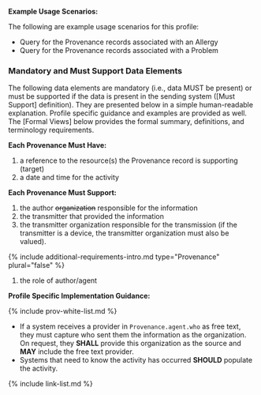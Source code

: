 
**Example Usage Scenarios:**

The following are example usage scenarios for this profile:

-   Query for the Provenance records associated with an Allergy
-   Query for the Provenance records associated with a Problem

### Mandatory and Must Support Data Elements

The following data elements are mandatory (i.e., data MUST be present) or must be supported if the data is present in the sending system ([Must Support] definition). They are presented below in a simple human-readable explanation. Profile specific guidance and examples are provided as well. The [Formal Views] below provides the formal summary, definitions, and terminology requirements.

**Each Provenance Must Have:**

1. a reference to the resource(s) the Provenance record is supporting (target)
1. a date and time for the activity

**Each Provenance Must Support:**

1. the author <span class="bg-success" markdown="1">~~organization~~ </span><!-- new-content --> responsible for the information
1. the transmitter that provided the information
1. the transmitter organization responsible for the transmission (if the transmitter is a device, the transmitter organization must also be valued).

<div class="bg-success" markdown="1">

{% include additional-requirements-intro.md type="Provenance" plural="false" %}

1. the role of author/agent
</div><!-- new-content -->

**Profile Specific Implementation Guidance:**

{% include prov-white-list.md %}

*  If a system receives a provider in `Provenance.agent.who` as free text, they must capture who sent them the information as the organization. On request, they  **SHALL** provide this organization as the source and **MAY** include the free text provider.
* Systems that need to know the activity has occurred **SHOULD** populate the activity.

{% include link-list.md %}
